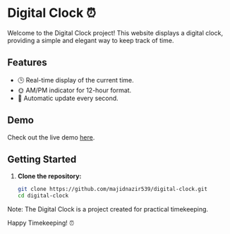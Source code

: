 # Digital Clock ⏰

Welcome to the Digital Clock project! This website displays a digital clock, providing a simple and elegant way to keep track of time.

## Features
- 🕒 Real-time display of the current time.
- 🌞 AM/PM indicator for 12-hour format.
- 🔄 Automatic update every second.

## Demo
Check out the live demo [here](https://majidnazir539.github.io/DigitalClock/).

## Getting Started
1. **Clone the repository:**
   ```bash
   git clone https://github.com/majidnazir539/digital-clock.git
   cd digital-clock

Note: The Digital Clock is a project created for practical timekeeping.

Happy Timekeeping! ⏰
   
   
